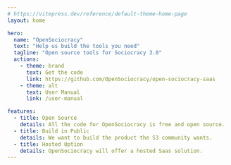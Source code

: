 ```yaml
---
# https://vitepress.dev/reference/default-theme-home-page
layout: home

hero:
  name: "OpenSociocracy"
  text: "Help us build the tools you need"
  tagline: "Open source tools for Sociocracy 3.0"
  actions:
    - theme: brand
      text: Get the code
      link: https://github.com/OpenSociocracy/open-sociocracy-saas
    - theme: alt
      text: User Manual
      link: /user-manual

features:
  - title: Open Source
    details: All the code for OpenSociocracy is free and open source.
  - title: Build in Public
    details: We want to build the product the S3 community wants.
  - title: Hosted Option
    details: OpenSociocracy will offer a hosted Saas solution.
---
```


